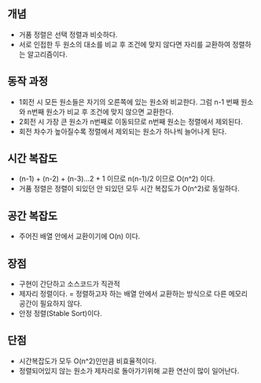 ## 개념
- 거품 정렬은 선택 정렬과 비슷하다.
- 서로 인접한 두 원소의 대소를 비교 후 조건에 맞지 않다면 자리를 교환하여 정렬하는 알고리즘이다.
## 동작 과정
- 1회전 시 모든 원소들은 자기의 오른쪽에 있는 원소와 비교한다. 그럼 n-1 번째 원소와 n번째 원소가 비교 후 조건에 맞지 않으면 교환한다.
- 2회전 시 가장 큰 원소가 n번째로 이동되므로 n번째 원소는 정렬에서 제외된다.
- 회전 차수가 높아질수록 정렬에서 제외되는 원소가 하나씩 늘어나게 된다.
## 시간 복잡도
- (n-1) + (n-2) + (n-3)...2 + 1 이므로 n(n-1)/2 이므로 O(n^2) 이다.
- 거품 정렬은 정렬이 되있던 안 되있던 모두 시간 복잡도가 O(n^2)로 동일하다.
## 공간 복잡도
- 주어진 배열 안에서 교환이기에 O(n) 이다.
## 장점
- 구현이 간단하고 소스코드가 직관적
- 제자리 정렬이다. = 정렬하고자 하는 배열 안에서 교환하는 방식으로 다른 메모리 공간이 필요하지 않다.
- 안정 정렬(Stable Sort)이다.
## 단점
- 시간복잡도가 모두 O(n^2)인만큼 비효율적이다.
- 정렬되어있지 않는 원소가 제자리로 돌아가기위해 교환 연산이 많이 일어난다.
